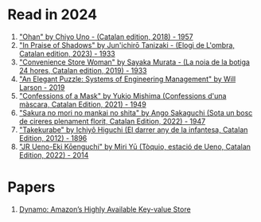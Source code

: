 # Read in 2024

1. ["Ohan" by Chiyo Uno - (Catalan edition, 2018) - 1957]
2. ["In Praise of Shadows" by Jun'ichirō Tanizaki - (Elogi de L'ombra, Catalan edition, 2023) - 1933]
3. ["Convenience Store Woman" by Sayaka Murata - (La noia de la botiga 24 hores, Catalan edition, 2019) - 1933]
4. ["An Elegant Puzzle: Systems of Engineering Management" by Will Larson - 2019]
5. ["Confessions of a Mask" by Yukio Mishima (Confessions d'una màscara, Catalan Edition, 2021) - 1949]
6. ["Sakura no mori no mankai no shita" by Ango Sakaguchi (Sota un bosc de cireres plenament florit, Catalan Edition, 2022) - 1947]
7. ["Takekurabe" by Ichiyô Higuchi (El darrer any de la infantesa, Catalan Edition, 2012) - 1896]
8. ["JR Ueno-Eki Kōenguchi" by Miri Yū (Tòquio, estació de Ueno, Catalan Edition, 2022) - 2014]

["Ohan" by Chiyo Uno - (Catalan edition, 2018) - 1957]:https://edicions1984.cat/cataleg/ohan/
["In Praise of Shadows" by Jun'ichirō Tanizaki - (Elogi de L'ombra, Catalan edition, 2023) - 1933]:https://g.co/kgs/ZmsDXtm
["Convenience Store Woman" by Sayaka Murata - (La noia de la botiga 24 hores, Catalan edition, 2019) - 1933]:https://g.co/kgs/QoNxHM4
["An Elegant Puzzle: Systems of Engineering Management" by Will Larson - 2019]:https://g.co/kgs/GkYKdxp
["Confessions of a Mask" by Yukio Mishima (Confessions d'una màscara, Catalan Edition, 2021) - 1949]:https://g.co/kgs/LkLK8Gd
["Sakura no mori no mankai no shita" by Ango Sakaguchi (Sota un bosc de cireres plenament florit, Catalan Edition, 2022) - 1947]:https://g.co/kgs/Z6DHb1f
["Takekurabe" by Ichiyô Higuchi (El darrer any de la infantesa, Catalan Edition, 2012) - 1896]:https://g.co/kgs/MZ9wMsi
["JR Ueno-Eki Kōenguchi" by Miri Yū (Tòquio, estació de Ueno, Catalan Edition, 2022) - 2014]:https://g.co/kgs/AyTjccn

# Papers

1. [Dynamo: Amazon’s Highly Available Key-value Store]

[Dynamo: Amazon’s Highly Available Key-value Store]:https://www.allthingsdistributed.com/files/amazon-dynamo-sosp2007.pdf
